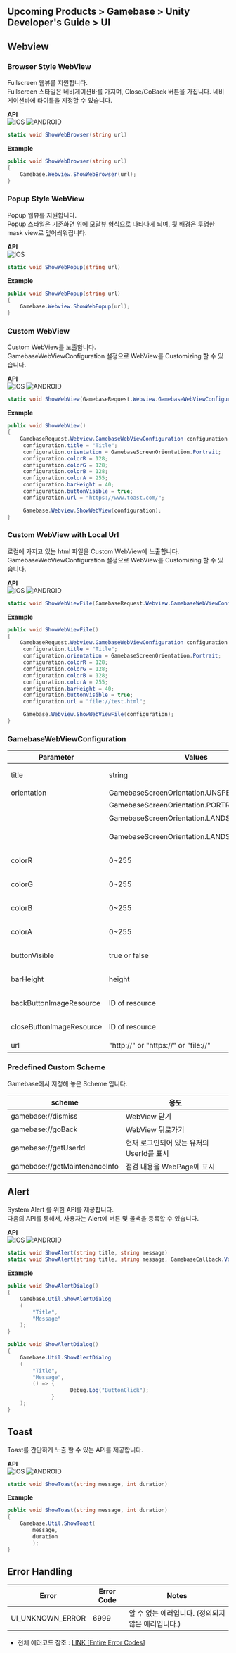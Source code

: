 ## Upcoming Products > Gamebase > Unity Developer's Guide > UI


## Webview

### Browser Style WebView

Fullscreen 웹뷰를 지원합니다.<br/>
Fullscreen 스타일은 네비게이션바를 가지며, Close/GoBack 버튼을 가집니다. 네비게이션바에 타이틀을 지정할 수 있습니다.


**API**<br>
![IOS](http://static.toastoven.net/prod_gamebase/UnityDevelopersGuide/unity-developers-guide-icon-ios_1.2.0.png)
![ANDROID](http://static.toastoven.net/prod_gamebase/UnityDevelopersGuide/unity-developers-guide-icon-android_1.2.0.png)


```cs
static void ShowWebBrowser(string url)
```

**Example**
```cs
public void ShowWebBrowser(string url)
{
    Gamebase.Webview.ShowWebBrowser(url);
}
```

### Popup Style WebView

Popup 웹뷰를 지원합니다.<br/>
Popup 스타일은 기존화면 위에 모달뷰 형식으로 나타나게 되며, 뒷 배경은 투명한 mask view로 덮어씌워집니다.

**API**<br>
![IOS](http://static.toastoven.net/prod_gamebase/UnityDevelopersGuide/unity-developers-guide-icon-ios_1.2.0.png)

```cs
static void ShowWebPopup(string url)
```

**Example**
```cs
public void ShowWebPopup(string url)
{
    Gamebase.Webview.ShowWebPopup(url);
}
```

### Custom WebView

Custom WebView를 노출합니다.<br/>
GamebaseWebViewConfiguration 설정으로 WebView를 Customizing 할 수 있습니다.

**API**<br>
![IOS](http://static.toastoven.net/prod_gamebase/UnityDevelopersGuide/unity-developers-guide-icon-ios_1.2.0.png)
![ANDROID](http://static.toastoven.net/prod_gamebase/UnityDevelopersGuide/unity-developers-guide-icon-android_1.2.0.png)

```cs
static void ShowWebView(GamebaseRequest.Webview.GamebaseWebViewConfiguration configuration)
```

**Example**
```cs
public void ShowWebView()
{
    GamebaseRequest.Webview.GamebaseWebViewConfiguration configuration = new GamebaseRequest.Webview.GamebaseWebViewConfiguration();
     configuration.title = "Title";
     configuration.orientation = GamebaseScreenOrientation.Portrait;
     configuration.colorR = 128;
     configuration.colorG = 128;
     configuration.colorB = 128;
     configuration.colorA = 255;
     configuration.barHeight = 40;
     configuration.buttonVisible = true;
     configuration.url = "https://www.toast.com/";

     Gamebase.Webview.ShowWebView(configuration);
}
```

### Custom WebView with Local Url

로컬에 가지고 있는 html 파일을 Custom WebView에 노출합니다. <br/>
GamebaseWebViewConfiguration 설정으로 WebView를 Customizing 할 수 있습니다.

**API**<br>
![IOS](http://static.toastoven.net/prod_gamebase/UnityDevelopersGuide/unity-developers-guide-icon-ios_1.2.0.png)
![ANDROID](http://static.toastoven.net/prod_gamebase/UnityDevelopersGuide/unity-developers-guide-icon-android_1.2.0.png)

```cs
static void ShowWebViewFile(GamebaseRequest.Webview.GamebaseWebViewConfiguration configuratio)
```

**Example**
```cs
public void ShowWebViewFile()
{
    GamebaseRequest.Webview.GamebaseWebViewConfiguration configuration = new GamebaseRequest.Webview.GamebaseWebViewConfiguration();
     configuration.title = "Title";
     configuration.orientation = GamebaseScreenOrientation.Portrait;
     configuration.colorR = 128;
     configuration.colorG = 128;
     configuration.colorB = 128;
     configuration.colorA = 255;
     configuration.barHeight = 40;
     configuration.buttonVisible = true;
     configuration.url = "file://test.html";

     Gamebase.Webview.ShowWebViewFile(configuration);
}
```

### GamebaseWebViewConfiguration

| Parameter | Values | Description |
| --- | --- | --- |
| title | string | 웹뷰의 타이틀 |
| orientation | GamebaseScreenOrientation.UNSPECIFIED | |
| | GamebaseScreenOrientation.PORTRAIT | 세로모드 |
| | GamebaseScreenOrientation.LANDSCAPE | 가로모드 |
| | GamebaseScreenOrientation.LANDSCAPE_REVERSE | 가로모드를 180도 회전 |
| colorR | 0~255 | 네비게이션바 색상 Alpha |
| colorG | 0~255 | 네비게이션바 색상 R |
| colorB | 0~255 | 네비게이션바 색상 G |
| colorA | 0~255 | 네비게이션바 색상 B |
| buttonVisible | true or false | 백 버튼 활성 or 비활성 |
| barHeight | height | 네비게이션바 높이 |
| backButtonImageResource | ID of resource | 백 버튼 이미지 |
| closeButtonImageResource | ID of resource | 닫기 버튼 이미지 |
| url | "http://" or "https://" or "file://" | 웹 URL |

### Predefined Custom Scheme

Gamebase에서 지정해 놓은 Scheme 입니다.

| scheme | 용도 |
| --- | --- | 
| gamebase://dismiss | WebView 닫기 |
| gamebase://goBack | WebView 뒤로가기 |
| gamebase://getUserId | 현재 로그인되어 있는 유저의 UserId를 표시 |
| gamebase://getMaintenanceInfo | 점검 내용을 WebPage에 표시 |

## Alert

System Alert 를 위한 API를 제공합니다.<br/>
다음의 API를 통해서, 사용자는 Alert에 버튼 및 콜백을 등록할 수 있습니다.

**API**<br>
![IOS](http://static.toastoven.net/prod_gamebase/UnityDevelopersGuide/unity-developers-guide-icon-ios_1.2.0.png)
![ANDROID](http://static.toastoven.net/prod_gamebase/UnityDevelopersGuide/unity-developers-guide-icon-android_1.2.0.png)

```cs
static void ShowAlert(string title, string message)
static void ShowAlert(string title, string message, GamebaseCallback.VoidDelegate buttonCallback)
```

**Example**
```cs
public void ShowAlertDialog()
{
    Gamebase.Util.ShowAlertDialog
    (
        "Title",
        "Message"
    );
}

public void ShowAlertDialog()
{
    Gamebase.Util.ShowAlertDialog
    (
        "Title",
        "Message",
        () => {
                    Debug.Log("ButtonClick");
              }
    );
}
```

## Toast

Toast를 간단하게 노출 할 수 있는 API를 제공합니다.

**API**<br>
![IOS](http://static.toastoven.net/prod_gamebase/UnityDevelopersGuide/unity-developers-guide-icon-ios_1.2.0.png)
![ANDROID](http://static.toastoven.net/prod_gamebase/UnityDevelopersGuide/unity-developers-guide-icon-android_1.2.0.png)

```cs
static void ShowToast(string message, int duration)
```

**Example**
```cs
public void ShowToast(string message, int duration)
{
    Gamebase.Util.ShowToast(
        message,
        duration
        );
}
```

## Error Handling

| Error | Error Code | Notes |
| ----- | ---------- | ----- |
| UI\_UNKNOWN\_ERROR | 6999 | 알 수 없는 에러입니다. (정의되지 않은 에러입니다.) |

* 전체 에러코드 참조 : [LINK \[Entire Error Codes\]](./error-codes#client-sdk)